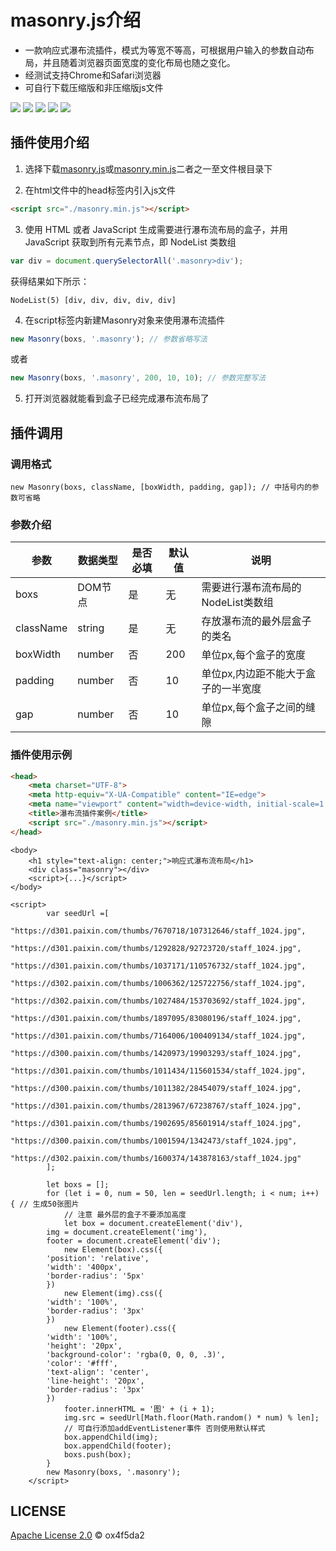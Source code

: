 # masonry.js介绍

- 一款响应式瀑布流插件，模式为等宽不等高，可根据用户输入的参数自动布局，并且随着浏览器页面宽度的变化布局也随之变化。
- 经测试支持Chrome和Safari浏览器
- 可自行下载压缩版和非压缩版js文件

![](https://img.shields.io/badge/author-oxf5da2-orange) ![](https://img.shields.io/badge/version-1.0.0-green) ![](https://img.shields.io/badge/publish-2021--8--31-yellow) ![](https://img.shields.io/badge/size-4kb%2F8kb-important) ![](https://img.shields.io/badge/support-chrome%2Fsafari-informational)

## 插件使用介绍

1. 选择下载[masonry.js](https://github.com/ox4f5da2/masonry.js/blob/main/masonry.js)或[masonry.min.js](https://github.com/ox4f5da2/masonry.js/blob/main/masonry.min.js)二者之一至文件根目录下

2. 在html文件中的head标签内引入js文件
```html
<script src="./masonry.min.js"></script>
```
3. 使用 HTML 或者 JavaScript 生成需要进行瀑布流布局的盒子，并用 JavaScript 获取到所有元素节点，即 NodeList 类数组
```js
var div = document.querySelectorAll('.masonry>div'); 
```
获得结果如下所示：
```
NodeList(5) [div, div, div, div, div]
```

4. 在script标签内新建Masonry对象来使用瀑布流插件
```js
new Masonry(boxs, '.masonry'); // 参数省略写法
```
或者
```js
new Masonry(boxs, '.masonry', 200, 10, 10); // 参数完整写法
```

5. 打开浏览器就能看到盒子已经完成瀑布流布局了

## 插件调用

### 调用格式
```
new Masonry(boxs, className, [boxWidth, padding, gap]); // 中括号内的参数可省略
```
### 参数介绍

|  参数   | 数据类型  |  是否必填   | 默认值  | 说明 |
|  ----  | ----  |  ----  | ----  | --- |
| boxs  | DOM节点 | 是  | 无 | 需要进行瀑布流布局的NodeList类数组 |
| className  | string | 是  | 无 | 存放瀑布流的最外层盒子的类名
| boxWidth  | number | 否  | 200 | 单位px,每个盒子的宽度
| padding  | number | 否  | 10 | 单位px,内边距不能大于盒子的一半宽度
| gap  | number | 否  | 10 | 单位px,每个盒子之间的缝隙

### 插件使用示例

```html
<head>
    <meta charset="UTF-8">
    <meta http-equiv="X-UA-Compatible" content="IE=edge">
    <meta name="viewport" content="width=device-width, initial-scale=1.0">
    <title>瀑布流插件案例</title>
    <script src="./masonry.min.js"></script>
</head>
```

```
<body>
    <h1 style="text-align: center;">响应式瀑布流布局</h1>
    <div class="masonry"></div>
    <script>{...}</script>
</body>
```

```
<script>
        var seedUrl =[
		"https://d301.paixin.com/thumbs/7670718/107312646/staff_1024.jpg",
		"https://d301.paixin.com/thumbs/1292828/92723720/staff_1024.jpg",
		"https://d301.paixin.com/thumbs/1037171/110576732/staff_1024.jpg",
		"https://d302.paixin.com/thumbs/1006362/125722756/staff_1024.jpg",
		"https://d302.paixin.com/thumbs/1027484/153703692/staff_1024.jpg",
		"https://d301.paixin.com/thumbs/1897095/83080196/staff_1024.jpg",
		"https://d301.paixin.com/thumbs/7164006/100409134/staff_1024.jpg",
		"https://d300.paixin.com/thumbs/1420973/19903293/staff_1024.jpg",
		"https://d301.paixin.com/thumbs/1011434/115601534/staff_1024.jpg",
		"https://d300.paixin.com/thumbs/1011382/28454079/staff_1024.jpg",
		"https://d301.paixin.com/thumbs/2813967/67238767/staff_1024.jpg",
		"https://d301.paixin.com/thumbs/1902695/85601914/staff_1024.jpg",
		"https://d300.paixin.com/thumbs/1001594/1342473/staff_1024.jpg",
		"https://d302.paixin.com/thumbs/1600374/143878163/staff_1024.jpg"
		];

        let boxs = [];
        for (let i = 0, num = 50, len = seedUrl.length; i < num; i++) { // 生成50张图片
            // 注意 最外层的盒子不要添加高度
            let box = document.createElement('div'),
		img = document.createElement('img'), 
		footer = document.createElement('div');
            new Element(box).css({
		'position': 'relative',
		'width': '400px', 
		'border-radius': '5px' 
	    })
            new Element(img).css({ 
		'width': '100%', 
		'border-radius': '3px'
	    })
            new Element(footer).css({ 
		'width': '100%', 
		'height': '20px', 
		'background-color': 'rgba(0, 0, 0, .3)', 
		'color': '#fff', 
		'text-align': 'center', 
		'line-height': '20px', 
		'border-radius': '3px'
	    })
            footer.innerHTML = '图' + (i + 1);
            img.src = seedUrl[Math.floor(Math.random() * num) % len];
            // 可自行添加addEventListener事件 否则使用默认样式
            box.appendChild(img);
            box.appendChild(footer);
            boxs.push(box);
        }
        new Masonry(boxs, '.masonry');
    </script>
```

## LICENSE

[Apache License 2.0](https://github.com/ox4f5da2/masonry.js/blob/main/LICENSE) &copy; ox4f5da2
